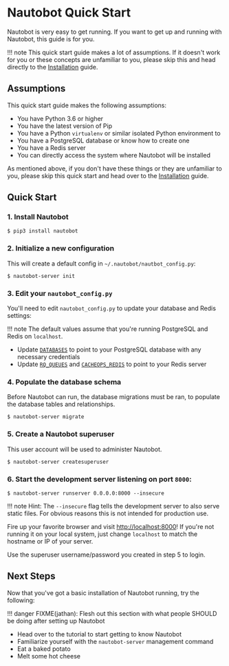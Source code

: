 # Nautobot Quick Start

Nautobot is very easy to get running. If you want to get up and running with Nautobot, this guide is for you.

!!! note
    This quick start guide makes a lot of assumptions. If it doesn't work for you or these concepts are unfamiliar to
    you, please skip this and head directly to the [Installation](..) guide.

## Assumptions

This quick start guide makes the following assumptions:

- You have Python 3.6 or higher
- You have the latest version of Pip 
- You have a Python `virtualenv` or similar isolated Python environment to 
- You have a PostgreSQL database or know how to create one
- You have a Redis server
- You can directly access the system where Nautobot will be installed

As mentioned above, if you don't have these things or they are unfamiliar to you, please skip this quick start and head
over to the [Installation](..) guide.

## Quick Start

### 1. Install Nautobot

```
$ pip3 install nautobot
```

### 2. Initialize a new configuration 

This will create a default config in `~/.nautobot/nautbot_config.py`:

```
$ nautobot-server init
```

### 3. Edit your `nautobot_config.py` 

You'll need to edit `nautobot_config.py` to update your database and Redis settings:

!!! note
    The default values assume that you're running PostgreSQL and Redis on `localhost`.

- Update [`DATABASES`](../../configuration/required-settings#databases) to point to your PostgreSQL database with any necessary credentials
- Update [`RQ_QUEUES`](../../configuration/required-settings#rq_queues) and [`CACHEOPS_REDIS`](../../configuration/required-settings#cacheops_redis) to point to your Redis server

### 4. Populate the database schema

Before Nautobot can run, the database migrations must be ran, to populate the database tables and relationships.

```
$ nautobot-server migrate
```

### 5. Create a Nautobot superuser

This user account will be used to administer Nautobot.

```
$ nautobot-server createsuperuser
```

### 6. Start the development server listening on port `8000`:

```
$ nautobot-server runserver 0.0.0.0:8000 --insecure
```

!!! note
    Hint: The `--insecure` flag tells the development server to also serve static files. For obvious reasons this is not
    intended for production use.

Fire up your favorite browser and visit [http://localhost:8000](http://localhost:8000)! If you're not running it on your
local system, just change `localhost` to match the hostname or IP of your server.

Use the superuser username/password you created in step 5 to login.

## Next Steps

Now that you've got a basic installation of Nautobot running, try the following:

!!! danger
    FIXME(jathan): Flesh out this section with what people SHOULD be doing after setting up Nautobot

- Head over to the tutorial to start getting to know Nautobot
- Familiarize yourself with the `nautobot-server` management command
- Eat a baked potato
- Melt some hot cheese
